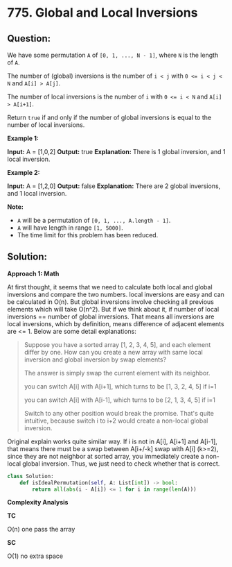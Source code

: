 
  

# 775. Global and Local Inversions

  

## Question:


We have some permutation  `A`  of  `[0, 1, ..., N - 1]`, where  `N`  is the length of  `A`.

The number of (global) inversions is the number of  `i < j`  with  `0 <= i < j < N`  and  `A[i] > A[j]`.

The number of local inversions is the number of  `i`  with  `0 <= i < N`  and  `A[i] > A[i+1]`.

Return  `true` if and only if the number of global inversions is equal to the number of local inversions.

**Example 1:**

**Input:** A = [1,0,2]
**Output:** true
**Explanation:** There is 1 global inversion, and 1 local inversion.

**Example 2:**

**Input:** A = [1,2,0]
**Output:** false
**Explanation:** There are 2 global inversions, and 1 local inversion.

**Note:**

-   `A`  will be a permutation of  `[0, 1, ..., A.length - 1]`.
-   `A`  will have length in range  `[1, 5000]`.
-   The time limit for this problem has been reduced.
## Solution:

**Approach 1: Math**

At first thought, it seems that we need to calculate both local and global inversions and compare the two numbers. local inversions are easy and can be calculated in O(n). But global inversions involve checking all previous elements which will take O(n^2).
But if we think about it, if number of local inversions == number of global inversions. That means all inversions are local inversions, which by definition, means difference of adjacent elements are <= 1. 
Below are some detail explanations:

> Suppose you have a sorted array [1, 2, 3, 4, 5], and each element
> differ by one. How can you create a new array with same local
> inversion and global inversion by swap elements?
> 
>   
> 
> The answer is simply swap the current element with its neighbor.
> 
>   
> 
> you can switch A[i] with A[i+1], which turns to be [1, 3, 2, 4, 5] if
> i=1
> 
> you can switch A[i] with A[i-1], which turns to be [2, 1, 3, 4, 5] if
> i=1
> 
> Switch to any other position would break the promise. That's quite
> intuitive, because switch i to i+2 would create a non-local global
> inversion.

  

Original explain works quite similar way. If i is not in A[i], A[i+1] and A[i-1], that means there must be a swap between A[i+/-k] swap with A[i] (k>=2), since they are not neighbor at sorted array, you immediately create a non-local global inversion.
Thus, we just need to check whether that is correct.

```python
class Solution:
    def isIdealPermutation(self, A: List[int]) -> bool:
        return all(abs(i - A[i]) <= 1 for i in range(len(A)))
```

**Complexity Analysis**

**TC**

O(n) one pass the array

**SC**

O(1) no extra space
